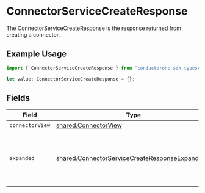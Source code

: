 # ConnectorServiceCreateResponse

The ConnectorServiceCreateResponse is the response returned from creating a connector.

## Example Usage

```typescript
import { ConnectorServiceCreateResponse } from "conductorone-sdk-typescript/sdk/models/shared";

let value: ConnectorServiceCreateResponse = {};
```

## Fields

| Field                                                                                                                   | Type                                                                                                                    | Required                                                                                                                | Description                                                                                                             |
| ----------------------------------------------------------------------------------------------------------------------- | ----------------------------------------------------------------------------------------------------------------------- | ----------------------------------------------------------------------------------------------------------------------- | ----------------------------------------------------------------------------------------------------------------------- |
| `connectorView`                                                                                                         | [shared.ConnectorView](../../../sdk/models/shared/connectorview.md)                                                     | :heavy_minus_sign:                                                                                                      | N/A                                                                                                                     |
| `expanded`                                                                                                              | [shared.ConnectorServiceCreateResponseExpanded](../../../sdk/models/shared/connectorservicecreateresponseexpanded.md)[] | :heavy_minus_sign:                                                                                                      | The array of expanded items indicated by the request.                                                                   |